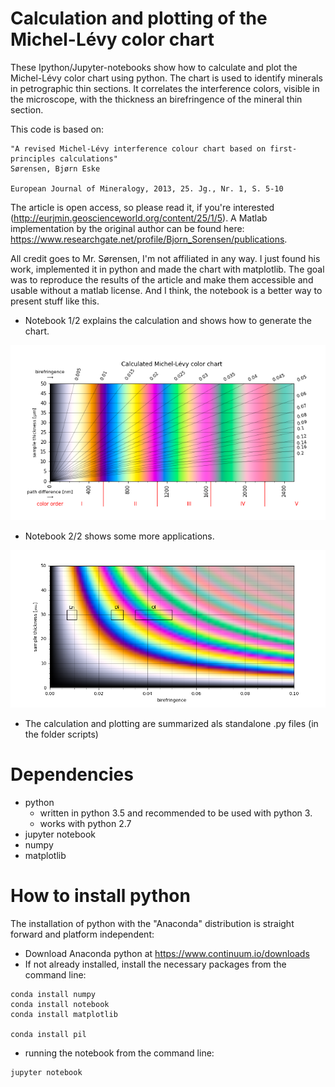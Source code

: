 # Calculation and plotting of the Michel-Lévy color chart

These Ipython/Jupyter-notebooks show how to calculate and plot the Michel-Lévy color chart using python.
The chart is used to identify minerals in petrographic thin sections. It correlates the interference colors, visible in the microscope, with the thickness an birefringence of the mineral thin section. 

This code is based on:
~~~
"A revised Michel-Lévy interference colour chart based on first-principles calculations"
Sørensen, Bjørn Eske

European Journal of Mineralogy, 2013, 25. Jg., Nr. 1, S. 5-10
~~~

The article is open access, so please read it, if you're interested (http://eurjmin.geoscienceworld.org/content/25/1/5). A Matlab implementation by the original author can be found here: https://www.researchgate.net/profile/Bjorn_Sorensen/publications.

All credit goes to Mr. Sørensen, I'm not affiliated in any way. I just found his work, implemented it in python and made the chart with matplotlib. The goal was to reproduce the results of the article and make them accessible and usable without a matlab license. And I think, the notebook is a better way to present stuff like this.

- Notebook 1/2 explains the calculation and shows how to generate the chart.

![calulated_chart](./images/calculated_chart.png)

- Notebook 2/2 shows some more applications.

![calulated_chart](./images/chart2_wboxes.png)

- The calculation and plotting are summarized als standalone .py files (in the folder scripts)

# Dependencies

- python 
    - written in python 3.5 and recommended to be used with python 3.
    - works with python 2.7 
- jupyter notebook
- numpy
- matplotlib

# How to install python
The installation of python with the "Anaconda" distribution is straight forward and platform independent:
- Download Anaconda python at https://www.continuum.io/downloads
- If not already installed, install the necessary packages from the command line:
~~~
conda install numpy
conda install notebook
conda install matplotlib

conda install pil
~~~
- running the notebook from the command line:
~~~
jupyter notebook
~~~
